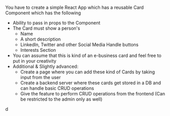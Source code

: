 You have to create a simple React App which has a reusable Card Component which has the following
 - Ability to pass in props to the Component
 - The Card must show a person's
    - Name
    - A short description
    - LinkedIn, Twitter and other Social Media Handle buttons
    - Interests Section
 - You can assume that this is kind of an e-business card and feel free to put in your creativity
 - Additional & Slightly advanced:
    - Create a page where you can add these kind of Cards by taking input from the user
    - Create a backend server where these cards get stored in a DB and can handle basic CRUD operations
    - Give the feature to perform CRUD operations from the frontend (Can be restricted to the admin only as well)

d